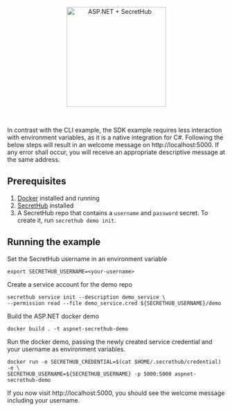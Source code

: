<p align="center">
  <img src="https://secrethub.io/img/integrations/aspnet/github-banner.png?v1" alt="ASP.NET + SecretHub" height="230">
</p>
<br/>

In contrast with the CLI example, the SDK example requires less interaction with environment variables, as it is a native integration for C#. Following the below steps will result in an welcome message on http://localhost:5000. If any error shall occur, you will receive an appropriate descriptive message at the same address.

## Prerequisites
1. [Docker](https://docs.docker.com/install/) installed and running
1. [SecretHub](https://secrethub.io/docs/start/getting-started/#install) installed
1. A SecretHub repo that contains a `username` and `password` secret. To create it, run `secrethub demo init`.

## Running the example

Set the SecretHub username in an environment variable
```
export SECRETHUB_USERNAME=<your-username>
```

Create a service account for the demo repo
```
secrethub service init --description demo_service \
--permission read --file demo_service.cred ${SECRETHUB_USERNAME}/demo
```

Build the ASP.NET docker demo
```
docker build . -t aspnet-secrethub-demo
```

Run the docker demo, passing the newly created service credential and your username as environment variables.
```
docker run -e SECRETHUB_CREDENTIAL=$(cat $HOME/.secrethub/credential) -e \
SECRETHUB_USERNAME=${SECRETHUB_USERNAME} -p 5000:5000 aspnet-secrethub-demo
```

If you now visit http://localhost:5000, you should see the welcome message including your username.
